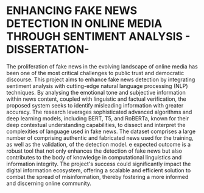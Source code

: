 # ENHANCING FAKE NEWS DETECTION IN ONLINE 	MEDIA THROUGH SENTIMENT ANALYSIS - DISSERTATION-

The proliferation of fake news in the evolving landscape of online media has been one of the most critical challenges to public trust and democratic discourse. This project aims to enhance fake news detection by integrating sentiment analysis with cutting-edge natural language processing (NLP) techniques. By analysing the emotional tone and subjective information within news content, coupled with linguistic and factual verification, the proposed system seeks to identify misleading information with greater accuracy. 
The research leverages sophisticated advanced algorithms and deep learning models, including BERT, T5, and RoBERTa, known for their deep contextual understanding capabilities, to dissect and interpret the complexities of language used in fake news. The dataset comprises a large number of comprising authentic and fabricated news used for the training, as well as the validation, of the detection model. e expected outcome is a robust tool that not only enhances the detection of fake news but also contributes to the body of knowledge in computational linguistics and information integrity. The project's success could significantly impact the digital information ecosystem, offering a scalable and efficient solution to combat the spread of misinformation, thereby fostering a more informed and discerning online community.
